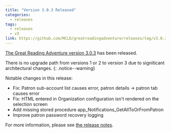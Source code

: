 ```yaml
---
title: "Version 3.0.3 Released"
categories:
  - releases
tags:
  - releases
  - v3
link: https://github.com/MCLD/greatreadingadventure/releases/tag/v3.0.3
---
```


[The Great Reading Adventure version 3.0.3](https://github.com/MCLD/greatreadingadventure/releases/tag/v3.0.3) has been released.

There is no upgrade path from versions 1 or 2 to version 3 due to signiticant architectural changes.
{: .notice--warning}

Notable changes in this release:

- Fix: Patron sub-account list causes error, patron details -> patron tab causes error
- Fix: HTML entered in Organization configuration isn't rendered on the selection screen
- Add missing stored procedure app_Notifications_GetAllToOrFromPatron
- Improve patron password recovery logging

For more information, please see [the release notes](https://github.com/MCLD/greatreadingadventure/releases/tag/v3.0.3).
